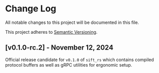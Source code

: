 # Change Log
All notable changes to this project will be documented in this file.

This project adheres to [Semantic Versioning](http://semver.org/).

## [v0.1.0-rc.2] - November 12, 2024

Official release candidate for `v0.1.0` of `sift_rs` which contains compiled protocol buffers
as well as gRPC utilities for ergonomic setup.
